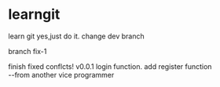 # learngit
learn git
yes,just do it.
change
dev branch

branch
fix-1

finish fixed conflcts!
v0.0.1
login function.
add register function  
--from another vice programmer
